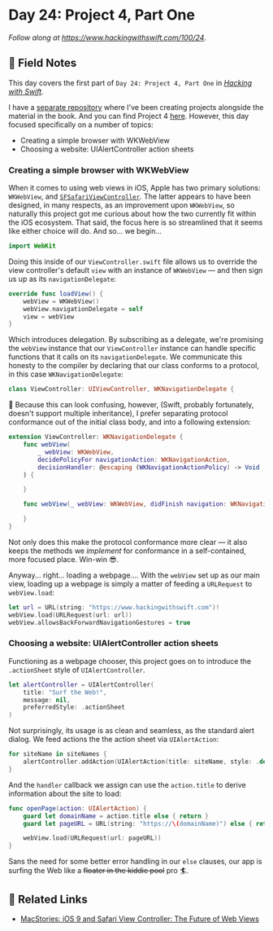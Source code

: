 # Day 24: Project 4, Part One

_Follow along at https://www.hackingwithswift.com/100/24_.


## 📒 Field Notes

This day covers the first part of `Day 24: Project 4, Part One` in _[Hacking with Swift](https://www.hackingwithswift.com/read/4/overview)_.

I have a [separate repository](https://github.com/CypherPoet/book--hacking-with-swift) where I've been creating projects alongside the material in the book. And you can find Project 4 [here](https://github.com/CypherPoet/book--hacking-with-swift/tree/master/04-easy-browser). However, this day focused specifically on a number of topics:

- Creating a simple browser with WKWebView
- Choosing a website: UIAlertController action sheets


### Creating a simple browser with WKWebView

When it comes to using web views in iOS, Apple has two primary solutions: `WKWebView`, and [`SFSafariViewController`](https://developer.apple.com/documentation/safariservices/sfsafariviewcontroller). The latter appears to have been designed, in many respects, as an improvement upon `WKWebView`, so naturally this project got me curious about how the two currently fit within the iOS ecosystem. That said, the focus here is so streamlined that it seems like either choice will do. And so... we begin...

```swift
import WebKit
```

Doing this inside of our `ViewController.swift` file allows us to override the view controller's default `view` with an instance of `WKWebView` &mdash; and then sign us up as its `navigationDelegate`:

```swift
override func loadView() {
    webView = WKWebView()
    webView.navigationDelegate = self
    view = webView
}
```

Which introduces delegation. By subscribing as a delegate, we're promising the `webView` instance that our `ViewController` instance can handle specific functions that it calls on its `navigationDelegate`. We communicate this honesty to the compiler by declaring that our class conforms to a protocol, in this case `WKNavigationDelegate`:

```swift
class ViewController: UIViewController, WKNavigationDelegate {
```

🔑 Because this can look confusing, however, (Swift, probably fortunately, doesn't support multiple inheritance), I prefer separating protocol conformance out of the initial class body, and into a following extension:

```swift
extension ViewController: WKNavigationDelegate {
    func webView(
        _ webView: WKWebView,
        decidePolicyFor navigationAction: WKNavigationAction,
        decisionHandler: @escaping (WKNavigationActionPolicy) -> Void
    ) {

    }

    func webView(_ webView: WKWebView, didFinish navigation: WKNavigation!) {

    }
}
```

Not only does this make the protocol conformance more clear &mdash; it also keeps the methods we _implement_ for conformance in a self-contained, more focused place. Win-win 😎.

Anyway... right... loading a webpage.... With the `webView` set up as our main view, loading up a webpage is simply a matter of feeding a `URLRequest` to `webView.load`:

```swift
let url = URL(string: "https://www.hackingwithswift.com")!
webView.load(URLRequest(url: url))
webView.allowsBackForwardNavigationGestures = true
```


### Choosing a website: UIAlertController action sheets

Functioning as a webpage chooser, this project goes on to introduce the `.actionSheet` style of `UIAlertController`.

```swift
let alertController = UIAlertController(
    title: "Surf the Web!",
    message: nil,
    preferredStyle: .actionSheet
)
```

Not surprisingly, its usage is as clean and seamless, as the standard alert dialog. We feed actions the the action sheet via `UIAlertAction`:

```swift
for siteName in siteNames {
    alertController.addAction(UIAlertAction(title: siteName, style: .default, handler: openPage))
}
```

And the `handler` callback we assign can use the `action.title` to derive information about the site to load:

```swift
func openPage(action: UIAlertAction) {
    guard let domainName = action.title else { return }
    guard let pageURL = URL(string: "https://\(domainName)") else { return }

    webView.load(URLRequest(url: pageURL))
}
```

Sans the need for some better error handling in our `else` clauses, our app is surfing the Web like a ~~floater in the kiddie pool~~ pro 🏄‍.


## 🔗 Related Links

- [MacStories: iOS 9 and Safari View Controller: The Future of Web Views](https://www.macstories.net/stories/ios-9-and-safari-view-controller-the-future-of-web-views/)
